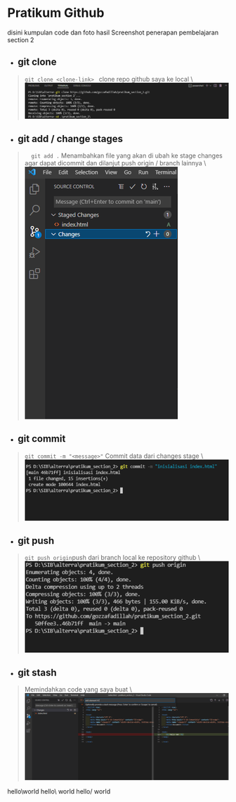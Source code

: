 # Pratikum Github

disini kumpulan code dan foto hasil Screenshot penerapan pembelajaran section 2

* ## git clone
> ```git clone <clone-link> ```  clone repo github saya ke local \\
![Screen shoot git clone](../screenshot/1_git_clone.png)

* ## git add / change stages 
> ```   git add . ``` Menambahkan file yang akan di ubah ke stage changes agar dapat dicommit dan dilanjut push origin / branch lainnya \\
![Screen shot git](../screenshot/2_stage_changes_or_git_add.png)

* ## git commit
> ``` git commit -m "<message>" ``` Commit data dari changes stage \\
![Screen shot git](../screenshot/3_git_commit_with_massege.png)

* ## git push
> ``` git push origin ```push dari branch local ke repository github \\
![Screen shot git](../screenshot/4_git_push.png)

* ## git stash
> Memindahkan code yang saya buat \\
![Screen shot git](../screenshot/5_add_git_stash.png)

hello\world
hello\ world
hello/ world
